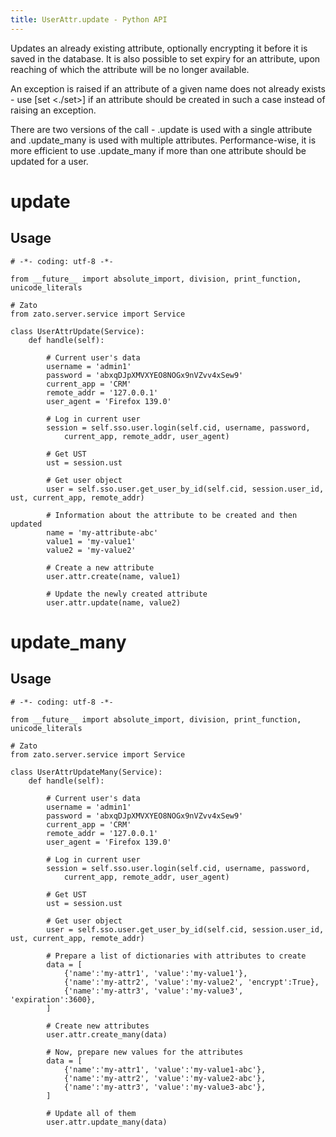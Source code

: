 ```yaml
---
title: UserAttr.update - Python API
---
```


Updates an already existing attribute, optionally encrypting it before it is saved in the database. It is also possible to set expiry
for an attribute, upon reaching of which the attribute will be no longer available.

An exception is raised if an attribute of a given name does not already exists - use [set \<./set\>] if an
attribute should be created in such a case instead of raising an exception.

There are two versions of the call - .update is used with a single attribute and .update_many is used with multiple attributes.
Performance-wise, it is more efficient to use .update_many if more than one attribute should be updated for a user.

update
======

Usage
-----

``` {.python}
# -*- coding: utf-8 -*-

from __future__ import absolute_import, division, print_function, unicode_literals

# Zato
from zato.server.service import Service

class UserAttrUpdate(Service):
    def handle(self):

        # Current user's data
        username = 'admin1'
        password = 'abxqDJpXMVXYEO8NOGx9nVZvv4xSew9'
        current_app = 'CRM'
        remote_addr = '127.0.0.1'
        user_agent = 'Firefox 139.0'

        # Log in current user
        session = self.sso.user.login(self.cid, username, password,
            current_app, remote_addr, user_agent)

        # Get UST
        ust = session.ust

        # Get user object
        user = self.sso.user.get_user_by_id(self.cid, session.user_id, ust, current_app, remote_addr)

        # Information about the attribute to be created and then updated
        name = 'my-attribute-abc'
        value1 = 'my-value1'
        value2 = 'my-value2'

        # Create a new attribute
        user.attr.create(name, value1)

        # Update the newly created attribute
        user.attr.update(name, value2)
```

update_many
===========

Usage
-----

``` {.python}
# -*- coding: utf-8 -*-

from __future__ import absolute_import, division, print_function, unicode_literals

# Zato
from zato.server.service import Service

class UserAttrUpdateMany(Service):
    def handle(self):

        # Current user's data
        username = 'admin1'
        password = 'abxqDJpXMVXYEO8NOGx9nVZvv4xSew9'
        current_app = 'CRM'
        remote_addr = '127.0.0.1'
        user_agent = 'Firefox 139.0'

        # Log in current user
        session = self.sso.user.login(self.cid, username, password,
            current_app, remote_addr, user_agent)

        # Get UST
        ust = session.ust

        # Get user object
        user = self.sso.user.get_user_by_id(self.cid, session.user_id, ust, current_app, remote_addr)

        # Prepare a list of dictionaries with attributes to create
        data = [
            {'name':'my-attr1', 'value':'my-value1'},
            {'name':'my-attr2', 'value':'my-value2', 'encrypt':True},
            {'name':'my-attr3', 'value':'my-value3', 'expiration':3600},
        ]

        # Create new attributes
        user.attr.create_many(data)

        # Now, prepare new values for the attributes
        data = [
            {'name':'my-attr1', 'value':'my-value1-abc'},
            {'name':'my-attr2', 'value':'my-value2-abc'},
            {'name':'my-attr3', 'value':'my-value3-abc'},
        ]

        # Update all of them
        user.attr.update_many(data)
```
